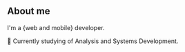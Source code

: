 ## About me
I'm a {web and mobile} developer.

👨 Currently studying of Analysis and Systems Development.
